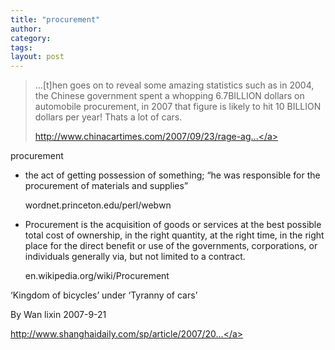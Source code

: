 ```yaml
---
title: "procurement"
author:
category: 
tags: 
layout: post
---
```

<blockquote>

…[t]hen goes on to reveal some amazing statistics such as in 2004, the Chinese government spent a whopping 6.7BILLION dollars on automobile procurement, in 2007 that figure is likely to hit 10 BILLION dollars per year! Thats a lot of cars.

<a href="http://www.chinacartimes.com/2007/09/23/rage-against-the-machine/">http://www.chinacartimes.com/2007/09/23/rage-ag...</a>

</blockquote>

procurement

<ul>

<li>the act of getting possession of something; “he was responsible for the procurement of materials and supplies”

wordnet.princeton.edu/perl/webwn</li>

<li>Procurement is the acquisition of goods or services at the best possible total cost of ownership, in the right quantity, at the right time, in the right place for the direct benefit or use of the governments, corporations, or individuals generally via, but not limited to a contract.

en.wikipedia.org/wiki/Procurement</li>

</ul>

‘Kingdom of bicycles’ under ‘Tyranny of cars’

By Wan lixin 2007-9-21

<a href="http://www.shanghaidaily.com/sp/article/2007/200709/20070921/article_331936.htm">http://www.shanghaidaily.com/sp/article/2007/20...</a>

